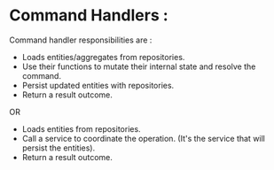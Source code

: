 # Command Handlers :

Command handler responsibilities are :

- Loads entities/aggregates from repositories.
- Use their functions to mutate their internal state and resolve the command.
- Persist updated entities with repositories.
- Return a result outcome.

OR

- Loads entities from repositories.
- Call a service to coordinate the operation. (It's the service that will persist the entities).
- Return a result outcome.
